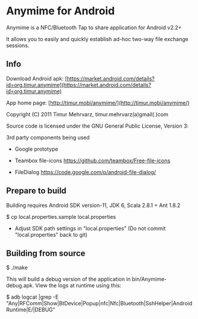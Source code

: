 Anymime for Android
===================

Anymime is a NFC/Bluetooth Tap to share application for Android v2.2+

It allows you to easily and quickly establish ad-hoc two-way file exchange sessions.


Info
----

Download Android apk: [https://market.android.com/details?id=org.timur.anymime](https://market.android.com/details?id=org.timur.anymime)

App home page: [http://timur.mobi/anymime/](http://timur.mobi/anymime/)

Copyright (C) 2011 Timur Mehrvarz, timur.mehrvarz(a)gmail(.)com

Source code is licensed under the GNU General Public License, Version 3:

3rd party components being used

- Google prototype

- Teambox file-icons
  https://github.com/teambox/Free-file-icons

- FileDialog
  https://code.google.com/p/android-file-dialog/

Prepare to build
----------------

Building requires Android SDK version-11, JDK 6, Scala 2.8.1 + Ant 1.8.2

$ cp local.properties.sample local.properties

- Adjust SDK path settings in "local.properties"
  (Do not commit "local.properties" back to git)

Building from source
--------------------

$ ./make

This will build a debug version of the application in bin/Anymime-debug.apk.
View the logs at runtime using this:

$ adb logcat |grep -E "Any|RFComm|Show|BtDevice|Popup|nfc|Nfc|Bluetooth|SshHelper|AndroidRuntime|E/|DEBUG"


